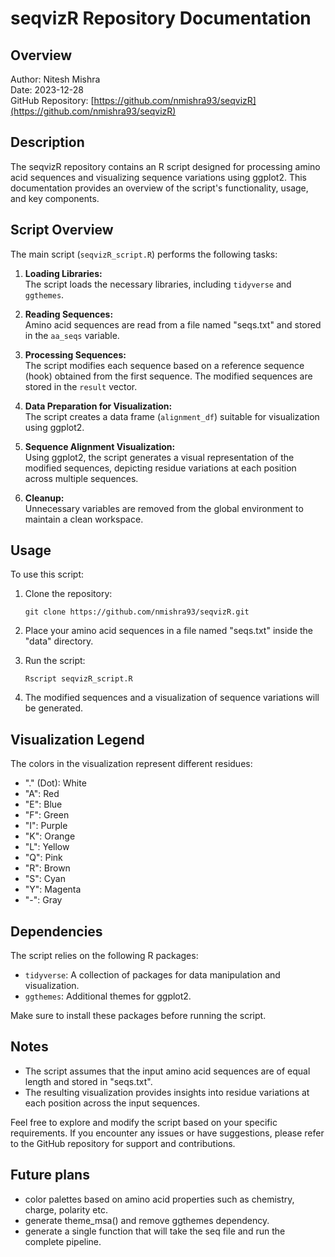 # seqvizR Repository Documentation

## Overview

Author: Nitesh Mishra  
Date: 2023-12-28  
GitHub Repository: [https://github.com/nmishra93/seqvizR](https://github.com/nmishra93/seqvizR)

## Description

The seqvizR repository contains an R script designed for processing amino acid sequences and visualizing sequence variations using ggplot2. This documentation provides an overview of the script's functionality, usage, and key components.

## Script Overview

The main script (`seqvizR_script.R`) performs the following tasks:

1. **Loading Libraries:**  
   The script loads the necessary libraries, including `tidyverse` and `ggthemes`.

2. **Reading Sequences:**  
   Amino acid sequences are read from a file named "seqs.txt" and stored in the `aa_seqs` variable.

3. **Processing Sequences:**  
   The script modifies each sequence based on a reference sequence (hook) obtained from the first sequence. The modified sequences are stored in the `result` vector.

4. **Data Preparation for Visualization:**  
   The script creates a data frame (`alignment_df`) suitable for visualization using ggplot2.

5. **Sequence Alignment Visualization:**  
   Using ggplot2, the script generates a visual representation of the modified sequences, depicting residue variations at each position across multiple sequences.

6. **Cleanup:**  
   Unnecessary variables are removed from the global environment to maintain a clean workspace.

## Usage

To use this script:

1. Clone the repository:  
   ```
   git clone https://github.com/nmishra93/seqvizR.git
   ```

2. Place your amino acid sequences in a file named "seqs.txt" inside the "data" directory.

3. Run the script:  
   ```
   Rscript seqvizR_script.R
   ```

4. The modified sequences and a visualization of sequence variations will be generated.

## Visualization Legend

The colors in the visualization represent different residues:

- "." (Dot): White
- "A": Red
- "E": Blue
- "F": Green
- "I": Purple
- "K": Orange
- "L": Yellow
- "Q": Pink
- "R": Brown
- "S": Cyan
- "Y": Magenta
- "-": Gray

## Dependencies

The script relies on the following R packages:

- `tidyverse`: A collection of packages for data manipulation and visualization.
- `ggthemes`: Additional themes for ggplot2.

Make sure to install these packages before running the script.

## Notes

- The script assumes that the input amino acid sequences are of equal length and stored in "seqs.txt".
- The resulting visualization provides insights into residue variations at each position across the input sequences.

Feel free to explore and modify the script based on your specific requirements. If you encounter any issues or have suggestions, please refer to the GitHub repository for support and contributions.

## Future plans
- color palettes based on amino acid properties such as chemistry, charge, polarity etc.
- generate theme_msa() and remove ggthemes dependency.
- generate a single function that will take the seq file and run the complete pipeline.
